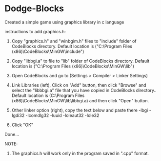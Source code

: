 # Dodge-Blocks
Created a simple game using graphics library in c language

instructions to add graphics.h:

1) Copy "graphics.h" and "winbgim.h" files to "include" folder of CodeBlocks directory.
   Default location is ("C:\Program Files (x86)\CodeBlocks\MinGW\include\")

2) Copy "libbgi.a" to file to "lib" folder of CodeBlocks directory.
   Default location is ("C:\Program Files (x86)\CodeBlocks\MinGW\lib\")

3) Open CodeBlocks and go to (Settings > Compiler > Linker Settings)

4) Link Libraries (left), Click on "Add" button, then click "Browse" and select the "libbbgi.a"
   file that you have copied in CodeBlocks directory..
   Default location is (C:\Program Files (x86)\CodeBlocks\MinGW\lib\libbgi.a)
   and then click "Open" button.

5) Other linker option (right), copy the text below and paste there
   -lbgi -lgdi32 -lcomdlg32 -luuid -loleaut32 -lole32

6) Click "OK"

Done...

NOTE:
1) The graphics.h will work only in the program saved in ".cpp" format.


